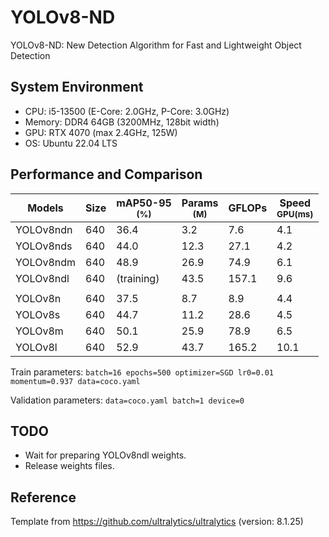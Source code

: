 # YOLOv8-ND
YOLOv8-ND: New Detection Algorithm for Fast and Lightweight Object Detection

## System Environment
* CPU: i5-13500 (E-Core: 2.0GHz, P-Core: 3.0GHz)
* Memory: DDR4 64GB (3200MHz, 128bit width)
* GPU: RTX 4070 (max 2.4GHz, 125W)
* OS: Ubuntu 22.04 LTS

## Performance and Comparison

| Models            | Size  | mAP50-95<br><sup>(%)  | Params<br><sup>(M)| GFLOPs    | Speed<br><sup>GPU(ms) |
|-------------------|-------|-----------------------|-------------------|-----------|-----------------------|
| YOLOv8ndn         | 640   | 36.4                  | 3.2               | 7.6       | 4.1                   |
| YOLOv8nds         | 640   | 44.0                  | 12.3              | 27.1      | 4.2                   |
| YOLOv8ndm         | 640   | 48.9                  | 26.9              | 74.9      | 6.1                   |
| YOLOv8ndl         | 640   | (training)            | 43.5              | 157.1     | 9.6                   |
|                   |       |                       |                   |           |                       |
| YOLOv8n           | 640   | 37.5                  | 8.7               | 8.9       | 4.4                   |
| YOLOv8s           | 640   | 44.7                  | 11.2              | 28.6      | 4.5                   |
| YOLOv8m           | 640   | 50.1                  | 25.9              | 78.9      | 6.5                   |
| YOLOv8l           | 640   | 52.9                  | 43.7              | 165.2     | 10.1                  |

Train parameters: `batch=16 epochs=500 optimizer=SGD lr0=0.01 momentum=0.937 data=coco.yaml`

Validation parameters: `data=coco.yaml batch=1 device=0`


## TODO
* Wait for preparing YOLOv8ndl weights.
* Release weights files.


## Reference

Template from https://github.com/ultralytics/ultralytics (version: 8.1.25)
